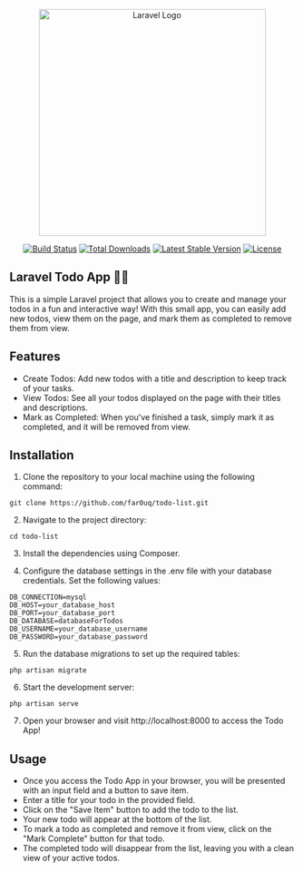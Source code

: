 <p align="center"><a href="https://laravel.com" target="_blank"><img src="https://raw.githubusercontent.com/laravel/art/master/logo-lockup/5%20SVG/2%20CMYK/1%20Full%20Color/laravel-logolockup-cmyk-red.svg" width="400" alt="Laravel Logo"></a></p>

<p align="center">
<a href="https://github.com/laravel/framework/actions"><img src="https://github.com/laravel/framework/workflows/tests/badge.svg" alt="Build Status"></a>
<a href="https://packagist.org/packages/laravel/framework"><img src="https://img.shields.io/packagist/dt/laravel/framework" alt="Total Downloads"></a>
<a href="https://packagist.org/packages/laravel/framework"><img src="https://img.shields.io/packagist/v/laravel/framework" alt="Latest Stable Version"></a>
<a href="https://packagist.org/packages/laravel/framework"><img src="https://img.shields.io/packagist/l/laravel/framework" alt="License"></a>
</p>

## Laravel Todo App 📝✅
This is a simple Laravel project that allows you to create and manage your todos in a fun and interactive way! With this small app, you can easily add new todos, view them on the page, and mark them as completed to remove them from view.

## Features
- Create Todos: Add new todos with a title and description to keep track of your tasks.
- View Todos: See all your todos displayed on the page with their titles and descriptions.
- Mark as Completed: When you've finished a task, simply mark it as completed, and it will be removed from view.

## Installation
1. Clone the repository to your local machine using the following command:
```
git clone https://github.com/far0uq/todo-list.git
```

2. Navigate to the project directory:
```
cd todo-list
```

3. Install the dependencies using Composer.

4. Configure the database settings in the .env file with your database credentials. Set the following values:
```
DB_CONNECTION=mysql
DB_HOST=your_database_host
DB_PORT=your_database_port
DB_DATABASE=databaseForTodos
DB_USERNAME=your_database_username
DB_PASSWORD=your_database_password
```

5. Run the database migrations to set up the required tables:
```
php artisan migrate
```

6. Start the development server:
```
php artisan serve
```

7. Open your browser and visit http://localhost:8000 to access the Todo App!

## Usage
- Once you access the Todo App in your browser, you will be presented with an input field and a button to save item.
- Enter a title for your todo in the provided field.
- Click on the "Save Item" button to add the todo to the list.
- Your new todo will appear at the bottom of the list.
- To mark a todo as completed and remove it from view, click on the "Mark Complete" button for that todo.
- The completed todo will disappear from the list, leaving you with a clean view of your active todos.
